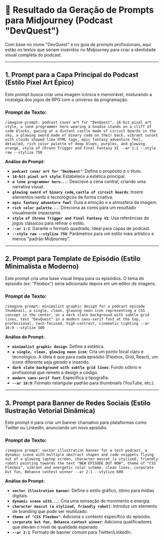 # 🎨 Resultado da Geração de Prompts para Midjourney (Podcast "DevQuest")

Com base no nome "DevQuest" e no guia de prompts profissionais, aqui estão os textos que seriam inseridos no Midjourney para criar a identidade visual completa do podcast.

---

## **1. Prompt para a Capa Principal do Podcast (Estilo Pixel Art Épico)**

Este prompt busca criar uma imagem icônica e memorável, misturando a nostalgia dos jogos de RPG com o universo da programação.

### **Prompt de Texto:**
```
/imagine prompt: podcast cover art for "DevQuest", 16-bit pixel art style, a lone programmer hero wearing a hoodie stands on a cliff of code blocks, gazing at a distant castle made of circuit boards in the sky, a glowing sword made of binary code on their back, vibrant sunset with clouds shaped like HTML tags, epic fantasy adventure feel, detailed, rich color palette of deep blues, purples, and glowing orange, style of Chrono Trigger and Final Fantasy VI --ar 1:1 --style raw --stylize 750
```

**Análise do Prompt:**
*   **`podcast cover art for "DevQuest"`**: Define o propósito e o título.
*   **`16-bit pixel art style`**: Estabelece a estética principal.
*   **`a lone programmer hero...`**: Descreve a cena central, criando uma narrativa visual.
*   **`glowing sword of binary code`, `castle of circuit boards`**: Insere elementos nerds e tecnológicos de forma criativa.
*   **`epic fantasy adventure feel`**: Guia a emoção e a atmosfera da imagem.
*   **`rich color palette...`**: Direciona as cores para um resultado visualmente impactante.
*   **`style of Chrono Trigger and Final Fantasy VI`**: Usa referências de jogos clássicos para refinar o estilo.
*   **`--ar 1:1`**: Garante o formato quadrado, ideal para capas de podcast.
*   **`--style raw --stylize 750`**: Parâmetros para um estilo mais artístico e menos "padrão Midjourney".

---

## **2. Prompt para Template de Episódio (Estilo Minimalista e Moderno)**

Este prompt cria uma base visual limpa para os episódios. O tema do episódio (ex: "Flexbox") seria adicionado depois em um editor de imagens.

### **Prompt de Texto:**
```
/imagine prompt: minimalist graphic design for a podcast episode thumbnail, a single, clean, glowing neon icon representing a CSS concept in the center, on a dark slate background with subtle grid lines, text "DevQuest" in a modern sans-serif font at the top, professional, tech-focused, high-contrast, cinematic lighting --ar 16:9 --stylize 500
```

**Análise do Prompt:**
*   **`minimalist graphic design`**: Define a estética.
*   **`a single, clean, glowing neon icon`**: Cria um ponto focal claro e tecnológico. A ideia é que para cada episódio (Flexbox, Grid, React), um ícone diferente seja gerado e inserido.
*   **`dark slate background with subtle grid lines`**: Fundo sóbrio e profissional que remete a design e código.
*   **`modern sans-serif font`**: Especifica a tipografia.
*   **`--ar 16:9`**: Formato retangular padrão para thumbnails (YouTube, etc.).

---

## **3. Prompt para Banner de Redes Sociais (Estilo Ilustração Vetorial Dinâmica)**

Este prompt é para criar um banner chamativo para plataformas como Twitter ou LinkedIn, anunciando um novo episódio.

### **Prompt de Texto:**
```
/imagine prompt: vector illustration banner for a tech podcast, a dynamic scene with multiple abstract shapes and code snippets flying out of a glowing laptop screen, character mascot (a stylized, friendly robot) pointing towards the text "NEW EPISODE OUT NOW", theme of "CSS Flexbox", vibrant and energetic color scheme, clean lines, corporate but fun, Behance contest winner --ar 2:1 --stylize 600
```

**Análise do Prompt:**
*   **`vector illustration banner`**: Define o estilo gráfico, ótimo para mídias digitais.
*   **`dynamic scene with...`**: Cria uma sensação de movimento e energia.
*   **`character mascot (a stylized, friendly robot)`**: Introduz um elemento de branding que pode ser reutilizado.
*   **`theme of "CSS Flexbox"`**: Adiciona o contexto específico do episódio.
*   **`corporate but fun, Behance contest winner`**: Adiciona qualificadores que elevam o nível de qualidade esperado.
*   **`--ar 2:1`**: Formato de banner comum para Twitter/LinkedIn.
